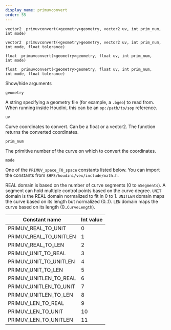 ```yaml
---
display_name: primuvconvert
order: 55
---
```

`vector2  primuvconvert(<geometry>geometry, vector2 uv, int prim_num, int mode)`

`vector2  primuvconvert(<geometry>geometry, vector2 uv, int prim_num, int mode, float tolerance)`

`float  primuvconvert(<geometry>geometry, float uv, int prim_num, int mode)`

`float  primuvconvert(<geometry>geometry, float uv, int prim_num, int mode, float tolerance)`

Show/hide arguments

`geometry`

A string specifying a geometry file (for example, a `.bgeo`) to read from. When running inside Houdini, this can be an `op:/path/to/sop` reference.

`uv`

Curve coordinates to convert. Can be a float or a vector2. The function returns the converted coordinates.

`prim_num`

The primitive number of the curve on which to convert the coordinates.

`mode`

One of the `PRIMUV_space_TO_space` constants listed below. You can import the constants from `$HFS/houdini/vex/include/math.h`.

REAL domain is based on the number of curve segments (0 to `nSegments`). A segment can hold multiple control points based on the curve degree. `UNIT` domain is the REAL domain normalized to fit in 0 to 1. `UNITLEN` domain maps the curve based on its length but normalized (0..1). `LEN` domain maps the curve based on its length (0..`CurveLength`).

| Constant name | Int value |
| --- | --- |
| PRIMUV_REAL_TO_UNIT | 0 |
| PRIMUV_REAL_TO_UNITLEN | 1 |
| PRIMUV_REAL_TO_LEN | 2 |
| PRIMUV_UNIT_TO_REAL | 3 |
| PRIMUV_UNIT_TO_UNITLEN | 4 |
| PRIMUV_UNIT_TO_LEN | 5 |
| PRIMUV_UNITLEN_TO_REAL | 6 |
| PRIMUV_UNITLEN_TO_UNIT | 7 |
| PRIMUV_UNITLEN_TO_LEN | 8 |
| PRIMUV_LEN_TO_REAL | 9 |
| PRIMUV_LEN_TO_UNIT | 10 |
| PRIMUV_LEN_TO_UNITLEN | 11 |
